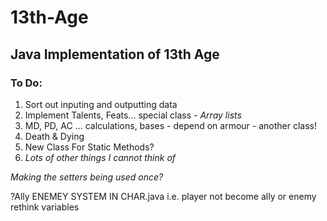 # 13th-Age
## Java Implementation of 13th Age

### To Do:

1. Sort out inputing and outputting data
2. Implement Talents, Feats... special class - _Array lists_
3. MD, PD, AC ... calculations, bases - depend on armour - another class!
4. Death & Dying
5. New Class For Static Methods?
6. _Lots of other things I cannot think of_

_Making the setters being used once?_

?Ally ENEMEY SYSTEM IN CHAR.java i.e. player not become ally or enemy rethink variables